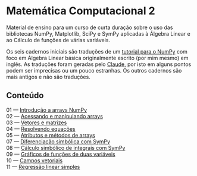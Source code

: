 # Matemática Computacional 2
Material de ensino para um curso de curta duração sobre o uso das bibliotecas NumPy, Matplotlib, SciPy e SymPy aplicadas à Álgebra Linear e ao Cálculo de funções de várias variáveis.

Os seis cadernos iniciais são traduções de um [tutorial para o NumPy](https://github.com/pzuehlke/NumPy-Tutorial) com foco em Álgebra Linear básica originalmente escrito (por mim mesmo) em inglês. As traduções foram geradas pelo [Claude](https://claude.ai), por isto em alguns pontos podem ser imprecisas ou um pouco estranhas. Os outros cadernos são mais antigos e não são traduções.


## Conteúdo


01 — [Introdução a arrays NumPy](https://github.com/pzuehlke/Matematica-Computacional-2/blob/main/01_introducao_a_arrays_numpy/01-introducao_a_arrays_numpy.ipynb)<br>
02 — [Acessando e manipulando arrays](https://github.com/pzuehlke/Matematica-Computacional-2/blob/main/02-acessando_e_manipulando_arrays/02-acessando_e_manipulando_arrays.ipynb)<br>
03 — [Vetores e matrizes](https://github.com/pzuehlke/Matematica-Computacional-2/blob/main/03-vetores_e_matrizes/03-vetores_e_matrizes.ipynb)<br>
04 — [Resolvendo equações](https://github.com/pzuehlke/Matematica-Computacional-2/blob/main/04-resolvendo_equacoes/04-resolvendo_equacoes.ipynb)<br>
05 — [Atributos e métodos de arrays](https://github.com/pzuehlke/Matematica-Computacional-2/blob/main/05-atributos_e_metodos_de_arrays/05-atributos_e_metodos_de_arrays.ipynb)<br>
07 — [Diferenciação simbólica com SymPy](https://github.com/pzuehlke/Matematica-Computacional-2/blob/main/07-diferenciacao_simbolica_com_SymPy/07-diferenciacao_simbolica_com_SymPy.ipynb)<br>
08 — [Cálculo simbólico de integrais com SymPy](https://github.com/pzuehlke/Matematica-Computacional-2/blob/main/08-integracao_simbolica_com_SymPy/08-integracao_simbolica_com_SymPy.ipynb)<br>
09 — [Gráficos de funções de duas variáveis](https://github.com/pzuehlke/Matematica-Computacional-2/blob/main/09-graficos_de_funcoes_de_duas_variaveis/09-graficos_de_funcoes_de_duas_variaveis.ipynb)<br>
10 — [Campos vetoriais](https://github.com/pzuehlke/Matematica-Computacional-2/blob/main/10-campos_vetoriais/10-campos_vetoriais.ipynb)<br>
11 — [Regressão linear simples](https://github.com/pzuehlke/numerical-methods/blob/main/5-minimos_quadrados/5-2_regressao_linear_simples.ipynb)<br>